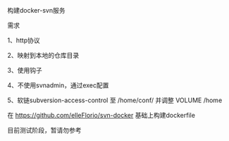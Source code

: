 构建docker-svn服务

需求

1、http协议

2、映射到本地的仓库目录

3、使用钩子

4、不使用svnadmin，通过exec配置

5、软链subversion-access-control 至 /home/conf/ 并调整 VOLUME /home

在 https://github.com/elleFlorio/svn-docker 基础上构建dockerfile

目前测试阶段，暂请勿参考